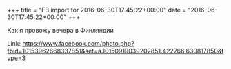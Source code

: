 +++
title = "FB import for 2016-06-30T17:45:22+00:00"
date = "2016-06-30T17:45:22+00:00"
+++

Как я провожу вечера в Финляндии

Link: <a href="https://www.facebook.com/photo.php?fbid=10153962668337851&set=a.10150919039202851.422766.630817850&type=3">https://www.facebook.com/photo.php?fbid=10153962668337851&set=a.10150919039202851.422766.630817850&type=3</a>

